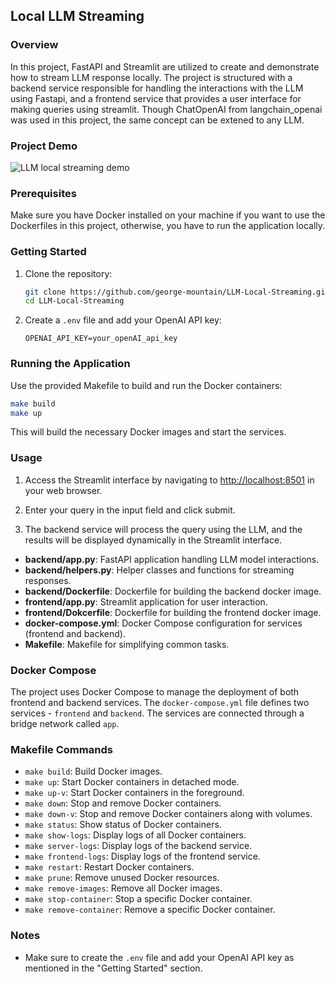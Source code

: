 
## Local LLM Streaming

### Overview

In this project, FastAPI and Streamlit are utilized to create and demonstrate how to stream LLM response locally. The project is structured with a backend service responsible for handling the interactions with the LLM using Fastapi, and a frontend service that provides a user interface for making queries using streamlit. Though ChatOpenAI from langchain_openai was used in this project, the same concept can be extened to any LLM. 

### Project Demo

![LLM local streaming demo](https://github.com/george-mountain/LLM-Local-Streaming/assets/19597087/a5748865-284c-48b2-a534-a989d0443d9a)


### Prerequisites

Make sure you have Docker installed on your machine if you want to use the Dockerfiles in this project, otherwise, you have to run the application locally.

### Getting Started

1. Clone the repository:

   ```bash
   git clone https://github.com/george-mountain/LLM-Local-Streaming.git
   cd LLM-Local-Streaming
   ```

2. Create a `.env` file and add your OpenAI API key:

   ```env
   OPENAI_API_KEY=your_openAI_api_key
   ```

### Running the Application

Use the provided Makefile to build and run the Docker containers:

```bash
make build
make up
```

This will build the necessary Docker images and start the services.

### Usage

1. Access the Streamlit interface by navigating to [http://localhost:8501](http://localhost:8501) in your web browser.

2. Enter your query in the input field and click submit.

3. The backend service will process the query using the LLM, and the results will be displayed dynamically in the Streamlit interface.



- **backend/app.py**: FastAPI application handling LLM model interactions.
- **backend/helpers.py**: Helper classes and functions for streaming responses.
- **backend/Dockerfile**: Dockerfile for building the backend docker image.
- **frontend/app.py**: Streamlit application for user interaction.
- **frontend/Dokcerfile**: Dockerfile for building the frontend docker image.
- **docker-compose.yml**: Docker Compose configuration for services (frontend and backend).
- **Makefile**: Makefile for simplifying common tasks.

### Docker Compose

The project uses Docker Compose to manage the deployment of both frontend and backend services. The `docker-compose.yml` file defines two services - `frontend` and `backend`. The services are connected through a bridge network called `app`.

### Makefile Commands

- `make build`: Build Docker images.
- `make up`: Start Docker containers in detached mode.
- `make up-v`: Start Docker containers in the foreground.
- `make down`: Stop and remove Docker containers.
- `make down-v`: Stop and remove Docker containers along with volumes.
- `make status`: Show status of Docker containers.
- `make show-logs`: Display logs of all Docker containers.
- `make server-logs`: Display logs of the backend service.
- `make frontend-logs`: Display logs of the frontend service.
- `make restart`: Restart Docker containers.
- `make prune`: Remove unused Docker resources.
- `make remove-images`: Remove all Docker images.
- `make stop-container`: Stop a specific Docker container.
- `make remove-container`: Remove a specific Docker container.

### Notes

- Make sure to create the `.env` file and add your OpenAI API key as mentioned in the "Getting Started" section.

